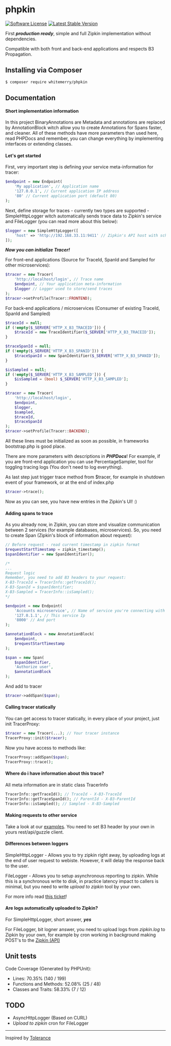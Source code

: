 # phpkin
[![Software License](https://img.shields.io/badge/license-MIT-brightgreen.svg?style=flat-square "Software License")](LICENSE)
[![Latest Stable Version](https://img.shields.io/packagist/v/whitemerry/phpkin.svg?style=flat-square&label=stable "Latest Stable Version")](https://packagist.org/packages/whitemerry/phpkin)

First ***production ready***, simple and full Zipkin implementation without dependencies.

Compatible with both front and back-end applications and respects B3 Propagation.

## Installing via Composer
```bash
$ composer require whitemerry/phpkin
```

## Documentation

#### Short implementation information
In this project BinaryAnnotations are Metadata and annotations are replaced by AnnotationBlock witch allow you to create Annotations for Spans faster, and cleaner.
All of these methods have more parameters than used here, read PHPDocs and remember, you can change everything by implementing interfaces or extending classes.

#### Let's get started
First, very important step is defining your service meta-information for tracer:
```php
$endpoint = new Endpoint(
    'My application', // Application name
    '127.0.0.1', // Current application IP address
    '80' // Current application port (default 80)
);
```
Next, define storage for traces - currently two types are supported - SimpleHttpLogger witch automatically sends trace data to Zipkin's service and
FileLogger (you can read more about this below):
```php
$logger = new SimpleHttpLogger([
    'host' => 'http://192.168.33.11:9411' // Zipkin's API host with schema (http://) and without trailing slash
]);
```
***Now you can initialize Tracer!***

For front-end applications (Source for TraceId, SpanId and Sampled for other microservices):
```php
$tracer = new Tracer(
    'http://localhost/login', // Trace name
    $endpoint, // Your application meta-information
    $logger // Logger used to store/send traces
);
$tracer->setProfile(Tracer::FRONTEND);
```
For back-end applications / microservices (Consumer of existing TraceId, SpanId and Sampled)
```php
$traceId = null;
if (!empty($_SERVER['HTTP_X_B3_TRACEID'])) {
    $traceId = new TraceIdentifier($_SERVER['HTTP_X_B3_TRACEID']);
}

$traceSpanId = null;
if (!empty($_SERVER['HTTP_X_B3_SPANID'])) {
    $traceSpanId = new SpanIdentifier($_SERVER['HTTP_X_B3_SPANID']);
}

$isSampled = null;
if (!empty($_SERVER['HTTP_X_B3_SAMPLED'])) {
    $isSampled = (bool) $_SERVER['HTTP_X_B3_SAMPLED'];
}

$tracer = new Tracer(
    'http://localhost/login',
    $endpoint,
    $logger,
    $sampled,
    $traceId,
    $traceSpanId
);
$tracer->setProfile(Tracer::BACKEND);
```

All these lines must be initialized as soon as possible, in frameworks bootstrap.php is good place.

There are more parameters with descriptions in ***PHPDocs***! 
For example, if you are front-end application you can use PercentageSampler, tool for toggling tracing logs (You don't need to log everything).


As last step just trigger trace method from $tracer, for example in shutdown event of your framework, or at the end of index.php
```php
$tracer->trace();
```
Now as you can see, you have new entries in the Zipkin's UI! :)

#### Adding spans to trace
As you already now, in Zipkin, you can store and visualize communication between 2 services (for example databases, microservices). 
So, you need to create Span (Zipkin's block of information about request):
```php
// Before request - read current timestamp in zipkin format
$requestStartTimestamp = zipkin_timestamp();
$spanIdentifier = new SpanIdentifier();

/* 
...
Request logic
Remember, you need to add B3 headers to your request:
X-B3-TraceId = TracerInfo::getTraceId();
X-B3-SpanId = $spanIdentifier;
X-B3-Sampled = TracerInfo::isSampled();
*/

$endpoint = new Endpoint(
    'Accounts microservice', // Name of service you're connecting with
    '127.0.1.1', // This service Ip
    '8000' // And port
);

$annotationBlock = new AnnotationBlock(
    $endpoint,
    $requestStartTimestamp
);

$span = new Span(
    $spanIdentifier,
    'Authorize user',
    $annotationBlock
);
```
And add to tracer
```php
$tracer->addSpan($span);
```

#### Calling tracer statically
You can get access to tracer statically, in every place of your project, just init TracerProxy:
```php
$tracer = new Tracer(...); // Your tracer instance
TracerProxy::init($tracer);
```
Now you have access to methods like:
```php
TracerProxy::addSpan($span);
TracerProxy::trace();
```

#### Where do i have information about this trace?
All meta information are in static class TracerInfo
```php
TracerInfo::getTraceId(); // TraceId - X-B3-TraceId
TracerInfo::getTraceSpanId(); // ParentId - X-B3-ParentId
TracerInfo::isSampled(); // Sampled - X-B3-Sampled
```

#### Making requests to other service
Take a look at our [examples](https://github.com/whitemerry/phpkin/tree/master/example). You need to set B3 header by your own in yours rest/api/guzzle client.

#### Differences between loggers
SimpleHttpLogger - Allows you to try zipkin right away, by uploading logs at the end of user request to webiste. 
However, it will delay the response back to the user.

FileLogger - Allows you to setup asynchronous reporting to zipkin. While this is a synchronous write to disk, in practice latency impact to callers is minimal, but you need to write *upload to zipkin* tool by your own.

For more info read [this ticket](https://github.com/whitemerry/phpkin/issues/2)!

#### Are logs automatically uploaded to Zipkin?
For SimpleHttpLogger, short answer, ***yes***

For FileLogger, bit logner answer, you need to upload logs from *zipkin.log* to Zipkin by your own, for example by cron working in background making POST's to the [Zipkin (API)](http://zipkin.io/zipkin-api/#/paths/%252Fspans/post)

## Unit tests
Code Coverage (Generated by PHPUnit):
- Lines: 70.35% (140 / 199)
- Functions and Methods: 52.08% (25 / 48)
- Classes and Traits: 58.33% (7 / 12)

## TODO
- AsyncHttpLogger (Based on CURL)
- *Upload to zipkin* cron for FileLogger
---
Inspired by [Tolerance](https://github.com/Tolerance/Tolerance)
